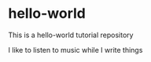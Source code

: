 # hello-world
This is a hello-world tutorial repository 

I like to listen to music while I write things 
